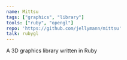 ```yaml
---
name: Mittsu
tags: ["graphics", "library"]
tools: ["ruby", "opengl"]
repo: 'https://github.com/jellymann/mittsu'
talk: rubygl
---
```

A 3D graphics library written in Ruby
